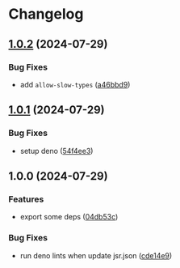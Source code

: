 # Changelog

## [1.0.2](https://github.com/Omochice/tataku.vim/compare/v1.0.1...v1.0.2) (2024-07-29)


### Bug Fixes

* add `allow-slow-types` ([a46bbd9](https://github.com/Omochice/tataku.vim/commit/a46bbd9bb8f427c0f1b89d5bf202ea2d2997d1c1))

## [1.0.1](https://github.com/Omochice/tataku.vim/compare/v1.0.0...v1.0.1) (2024-07-29)


### Bug Fixes

* setup deno ([54f4ee3](https://github.com/Omochice/tataku.vim/commit/54f4ee38a359a64fc4a1ec06ae96c7814a15c3df))

## 1.0.0 (2024-07-29)


### Features

* export some deps ([04db53c](https://github.com/Omochice/tataku.vim/commit/04db53c5f755da1e93d767f2fffc2ae7dd9df0a0))


### Bug Fixes

* run deno lints when update jsr.json ([cde14e9](https://github.com/Omochice/tataku.vim/commit/cde14e994c87c1dc8338d530c0c09b25cd83fd60))
